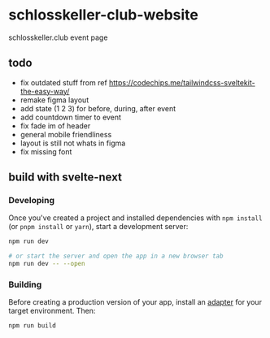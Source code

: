 # schlosskeller-club-website

schlosskeller.club event page

## todo

- fix outdated stuff from ref https://codechips.me/tailwindcss-sveltekit-the-easy-way/
- remake figma layout
- add state (1 2 3) for before, during, after event
- add countdown timer to event
- fix fade im of header
- general mobile friendliness
- layout is still not whats in figma
- fix missing font

## build with svelte-next

### Developing

Once you've created a project and installed dependencies with `npm install` (or `pnpm install` or `yarn`), start a development server:

```bash
npm run dev

# or start the server and open the app in a new browser tab
npm run dev -- --open
```

### Building

Before creating a production version of your app, install an [adapter](https://kit.svelte.dev/docs#adapters) for your target environment. Then:

```bash
npm run build
```
